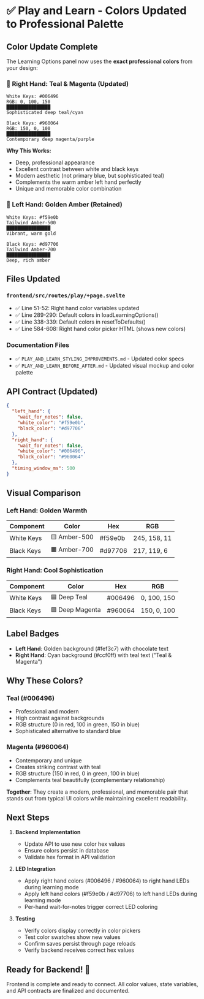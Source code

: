 # ✅ Play and Learn - Colors Updated to Professional Palette

## Color Update Complete

The Learning Options panel now uses the **exact professional colors** from your design:

### 🎨 Right Hand: Teal & Magenta (Updated)

```
White Keys: #006496
RGB: 0, 100, 150
████████████████
Sophisticated deep teal/cyan

Black Keys: #960064
RGB: 150, 0, 100
████████████████
Contemporary deep magenta/purple
```

**Why This Works:**
- Deep, professional appearance
- Excellent contrast between white and black keys
- Modern aesthetic (not primary blue, but sophisticated teal)
- Complements the warm amber left hand perfectly
- Unique and memorable color combination

### 🎨 Left Hand: Golden Amber (Retained)

```
White Keys: #f59e0b
Tailwind Amber-500
████████████████
Vibrant, warm gold

Black Keys: #d97706
Tailwind Amber-700
████████████████
Deep, rich amber
```

## Files Updated

### `frontend/src/routes/play/+page.svelte`
- ✅ Line 51-52: Right hand color variables updated
- ✅ Line 289-290: Default colors in loadLearningOptions()
- ✅ Line 338-339: Default colors in resetToDefaults()
- ✅ Line 584-608: Right hand color picker HTML (shows new colors)

### Documentation Files
- ✅ `PLAY_AND_LEARN_STYLING_IMPROVEMENTS.md` - Updated color specs
- ✅ `PLAY_AND_LEARN_BEFORE_AFTER.md` - Updated visual mockup and color palette

## API Contract (Updated)

```json
{
  "left_hand": {
    "wait_for_notes": false,
    "white_color": "#f59e0b",
    "black_color": "#d97706"
  },
  "right_hand": {
    "wait_for_notes": false,
    "white_color": "#006496",
    "black_color": "#960064"
  },
  "timing_window_ms": 500
}
```

## Visual Comparison

### Left Hand: Golden Warmth
| Component | Color | Hex | RGB |
|-----------|-------|-----|-----|
| White Keys | 🟨 Amber-500 | #f59e0b | 245, 158, 11 |
| Black Keys | 🟧 Amber-700 | #d97706 | 217, 119, 6 |

### Right Hand: Cool Sophistication
| Component | Color | Hex | RGB |
|-----------|-------|-----|-----|
| White Keys | 🟦 Deep Teal | #006496 | 0, 100, 150 |
| Black Keys | 🟪 Deep Magenta | #960064 | 150, 0, 100 |

## Label Badges

- **Left Hand**: Golden background (#fef3c7) with chocolate text
- **Right Hand**: Cyan background (#ccf0ff) with teal text ("Teal & Magenta")

## Why These Colors?

### Teal (#006496)
- Professional and modern
- High contrast against backgrounds
- RGB structure (0 in red, 100 in green, 150 in blue)
- Sophisticated alternative to standard blue

### Magenta (#960064)
- Contemporary and unique
- Creates striking contrast with teal
- RGB structure (150 in red, 0 in green, 100 in blue)
- Complements teal beautifully (complementary relationship)

**Together**: They create a modern, professional, and memorable pair that stands out from typical UI colors while maintaining excellent readability.

## Next Steps

1. **Backend Implementation**
   - Update API to use new color hex values
   - Ensure colors persist in database
   - Validate hex format in API validation

2. **LED Integration**
   - Apply right hand colors (#006496 / #960064) to right hand LEDs during learning mode
   - Apply left hand colors (#f59e0b / #d97706) to left hand LEDs during learning mode
   - Per-hand wait-for-notes trigger correct LED coloring

3. **Testing**
   - Verify colors display correctly in color pickers
   - Test color swatches show new values
   - Confirm saves persist through page reloads
   - Verify backend receives correct hex values

## Ready for Backend! 🚀

Frontend is complete and ready to connect. All color values, state variables, and API contracts are finalized and documented.
